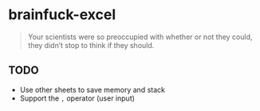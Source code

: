 # brainfuck-excel

> Your scientists were so preoccupied with whether or not they could, they didn’t stop to think if they should.

## TODO
- Use other sheets to save memory and stack
- Support the `,` operator (user input)

